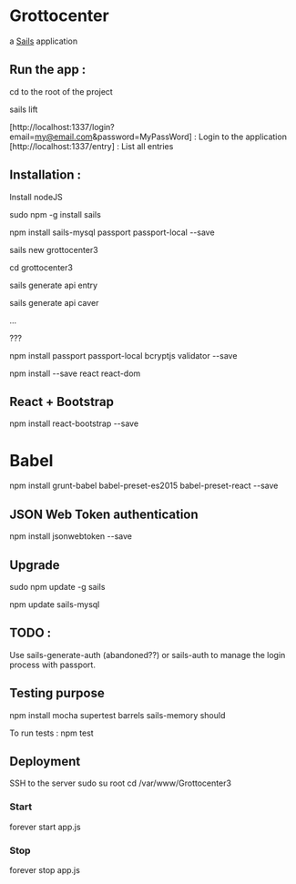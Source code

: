 # Grottocenter

a [Sails](http://sailsjs.org) application

## Run the app :

cd to the root of the project

sails lift

[http://localhost:1337/login?email=my@email.com&password=MyPassWord] : Login to the application
[http://localhost:1337/entry] : List all entries

## Installation :

Install nodeJS

sudo npm -g install sails

npm install sails-mysql passport passport-local --save

sails new grottocenter3

cd grottocenter3

sails generate api entry

sails generate api caver

...

???

npm install passport passport-local bcryptjs validator --save

npm install --save react react-dom	

## React + Bootstrap

npm install react-bootstrap --save

# Babel

npm install grunt-babel babel-preset-es2015 babel-preset-react --save

## JSON Web Token authentication

npm install jsonwebtoken --save 

## Upgrade

sudo npm update -g sails

npm update sails-mysql

## TODO :
Use sails-generate-auth (abandoned??) or sails-auth to manage the login process with passport.

## Testing purpose

npm install mocha supertest barrels sails-memory should


To run tests :
npm test 

## Deployment
SSH to the server
sudo su root
cd /var/www/Grottocenter3
### Start
forever start app.js
### Stop
forever stop app.js
